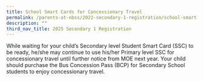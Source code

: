 ```yaml
---
title: School Smart Cards for Concessionary Travel
permalink: /parents-at-nbss/2022-secondary-1-registration/school-smart-cards-for-concessionary-travel/
description: ""
third_nav_title: 2025 Secondary 1 Registration
---
```

<p>While waiting for your child’s Secondary level Student Smart Card (SSC) to be ready, he/she may continue to use his/her Primary level SSC for concessionary travel until further notice from MOE next year. Your child should purchase the Bus Concession Pass (BCP) for Secondary School students to enjoy concessionary travel.</p>